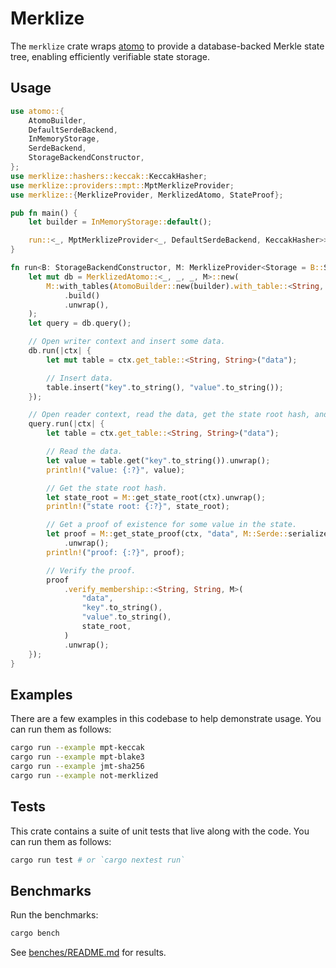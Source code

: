 # Merklize

The `merklize` crate wraps [atomo](../atomo) to provide a database-backed Merkle state tree, enabling efficiently verifiable state storage.

## Usage

```rust
use atomo::{
    AtomoBuilder,
    DefaultSerdeBackend,
    InMemoryStorage,
    SerdeBackend,
    StorageBackendConstructor,
};
use merklize::hashers::keccak::KeccakHasher;
use merklize::providers::mpt::MptMerklizeProvider;
use merklize::{MerklizeProvider, MerklizedAtomo, StateProof};

pub fn main() {
    let builder = InMemoryStorage::default();

    run::<_, MptMerklizeProvider<_, DefaultSerdeBackend, KeccakHasher>>(builder);
}

fn run<B: StorageBackendConstructor, M: MerklizeProvider<Storage = B::Storage>>(builder: B) {
    let mut db = MerklizedAtomo::<_, _, _, M>::new(
        M::with_tables(AtomoBuilder::new(builder).with_table::<String, String>("data"))
            .build()
            .unwrap(),
    );
    let query = db.query();

    // Open writer context and insert some data.
    db.run(|ctx| {
        let mut table = ctx.get_table::<String, String>("data");

        // Insert data.
        table.insert("key".to_string(), "value".to_string());
    });

    // Open reader context, read the data, get the state root hash, and get a proof of existence.
    query.run(|ctx| {
        let table = ctx.get_table::<String, String>("data");

        // Read the data.
        let value = table.get("key".to_string()).unwrap();
        println!("value: {:?}", value);

        // Get the state root hash.
        let state_root = M::get_state_root(ctx).unwrap();
        println!("state root: {:?}", state_root);

        // Get a proof of existence for some value in the state.
        let proof = M::get_state_proof(ctx, "data", M::Serde::serialize(&"key"))
            .unwrap();
        println!("proof: {:?}", proof);

        // Verify the proof.
        proof
            .verify_membership::<String, String, M>(
                "data",
                "key".to_string(),
                "value".to_string(),
                state_root,
            )
            .unwrap();
    });
}
```

## Examples

There are a few examples in this codebase to help demonstrate usage. You can run them as follows:

```sh
cargo run --example mpt-keccak
cargo run --example mpt-blake3
cargo run --example jmt-sha256
cargo run --example not-merklized
```

## Tests

This crate contains a suite of unit tests that live along with the code. You can run them as follows:

```sh
cargo run test # or `cargo nextest run`
```

## Benchmarks

Run the benchmarks:

```sh
cargo bench
```

See [benches/README.md](./benches/README.md) for results.
